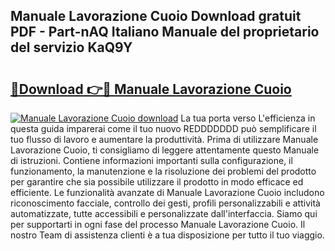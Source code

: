 ## Manuale Lavorazione Cuoio Download gratuit PDF - Part-nAQ Italiano Manuale del proprietario del servizio KaQ9Y

# <h2><a href="http://dfa9qcb.blite.top/?on=Manuale+Lavorazione+Cuoio">🔗Download 👉🔴 Manuale Lavorazione Cuoio</a></h2>

[![Manuale Lavorazione Cuoio download](https://i.imgur.com/lujVjoI.png)](http://dfa9qcb.blite.top/?on=Manuale+Lavorazione+Cuoio)
La tua porta verso L'efficienza in questa guida imparerai come il tuo nuovo REDDDDDDD può semplificare il tuo flusso di lavoro e aumentare la produttività. Prima di utilizzare Manuale Lavorazione Cuoio, ti consigliamo di leggere attentamente questo Manuale di istruzioni. Contiene informazioni importanti sulla configurazione, il funzionamento, la manutenzione e la risoluzione dei problemi del prodotto per garantire che sia possibile utilizzare il prodotto in modo efficace ed efficiente. Le funzionalità avanzate di Manuale Lavorazione Cuoio includono riconoscimento facciale, controllo dei gesti, profili personalizzabili e attività automatizzate, tutte accessibili e personalizzate dall'interfaccia. Siamo qui per supportarti in ogni fase del processo Manuale Lavorazione Cuoio. Il nostro Team di assistenza clienti è a tua disposizione per tutto il tuo viaggio.
